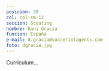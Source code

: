```yaml
---
posicion: 30
col: col-sm-12
seccion: Scouting
nombre: Dani Gracia
funcion: España
e-mail: d.gracia@soccerintagents.com
foto: dgracia.jpg
---
```

Currículum...
